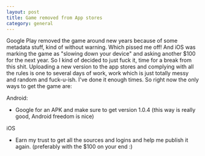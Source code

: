```yaml
---
layout: post
title: Game removed from App stores
category: general
---
```


Google Play removed the game around new years because of some metadata stuff, kind of without warning. Which pissed me off! And iOS was marking the game as "slowing down your device" and asking another $100 for the next year. So I kind of decided to just fuck it, time for a break from this shit. Uploading a new version to the app stores and complying with all the rules is one to several days of work, work which is just totally messy and random and fuck-u-ish. I've done it enough times. So right now the only ways to get the game are:

Android:
 - Google for an APK and make sure to get version 1.0.4 (this way is really good, Android freedom is nice)

iOS
 - Earn my trust to get all the sources and logins and help me publish it again. (preferably with the $100 on your end :)